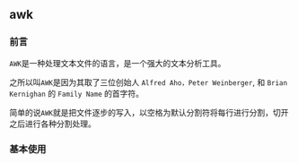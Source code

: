 ## awk

### 前言

`AWK`是一种处理文本文件的语言，是一个强大的文本分析工具。  

之所以叫`AWK`是因为其取了三位创始人 `Alfred Aho，Peter Weinberger`, 和 `Brian Kernighan` 的 `Family Name` 的首字符。  

简单的说`AWK`就是把文件逐步的写入，以空格为默认分割符将每行进行分割，切开之后进行各种分割处理。  

### 基本使用

        

